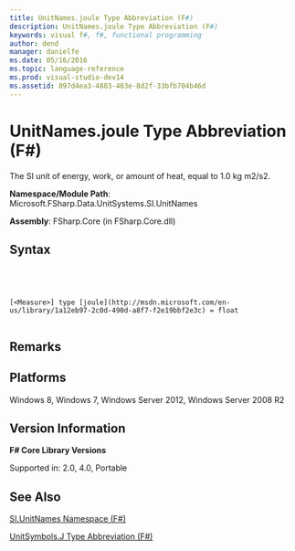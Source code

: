 ```yaml
---
title: UnitNames.joule Type Abbreviation (F#)
description: UnitNames.joule Type Abbreviation (F#)
keywords: visual f#, f#, functional programming
author: dend
manager: danielfe
ms.date: 05/16/2016
ms.topic: language-reference
ms.prod: visual-studio-dev14
ms.assetid: 897d4ea3-4883-403e-8d2f-33bfb704b46d 
---
```


# UnitNames.joule Type Abbreviation (F#)

The SI unit of energy, work, or amount of heat, equal to 1.0 kg m2/s2.

**Namespace/Module Path**: Microsoft.FSharp.Data.UnitSystems.SI.UnitNames

**Assembly**: FSharp.Core (in FSharp.Core.dll)


## Syntax



```




[<Measure>] type [joule](http://msdn.microsoft.com/en-us/library/1a12eb97-2c0d-490d-a8f7-f2e19bbf2e3c) = float


```





## Remarks

## Platforms
Windows 8, Windows 7, Windows Server 2012, Windows Server 2008 R2


## Version Information
**F# Core Library Versions**

Supported in: 2.0, 4.0, Portable




## See Also
[SI.UnitNames Namespace &#40;F&#35;&#41;](SI.UnitNames-Namespace-%5BFSharp%5D.md)

[UnitSymbols.J Type Abbreviation &#40;F&#35;&#41;](UnitSymbols.J-Type-Abbreviation-%5BFSharp%5D.md)

